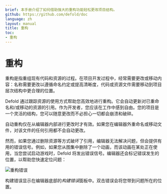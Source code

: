 ```yaml
---
brief: 本手册介绍了如何借助强大的重构功能轻松更改项目结构。
github: https://github.com/defold/doc
language: zh
layout: manual
title: 重构
toc:
- 重构
---
```


# 重构

重构是指重组现有代码和资源的过程。在项目开发过程中，经常需要更改或移动内容：名称需要更改以遵循命名约定或提高清晰度，代码或资源文件需要移动到项目层次结构中更合理的位置。

Defold 通过跟踪资源的使用方式帮助您高效地进行重构。它会自动更新对已重命名和/或移动的资源的引用。作为开发者，您应该在工作中感到自由。您的项目是一个灵活的结构，您可以随意更改而不必担心一切都会崩溃和破碎。

<div class='important' markdown='1'>
自动重构仅在从编辑器内部进行更改时才有效。如果您在编辑器外重命名或移动文件，对该文件的任何引用都不会自动更改。
</div>

然而，如果您通过删除资源等方式破坏了引用，编辑器无法解决问题，但会提供有用的错误信号。例如，如果您从图集中删除了一个动画，而该动画在某处正在使用，当您尝试启动游戏时，Defold 将发出错误信号。编辑器还会标记错误发生的位置，以帮助您快速定位问题：

![重构错误](/manuals/images/workflow/delete_error.png)

构建错误显示在编辑器底部的*构建错误*面板中。<kbd>双击</kbd>错误会将您带到问题所在的位置。